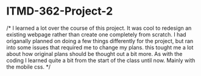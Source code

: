 # ITMD-362-Project-2

/* I learned a lot over the course of this project. It was cool to redesign an existing webpage rather than create one completely from scratch. I had origanally planned on doing a few things differently for the project, but ran into some issues that required me to change my plans. this tought me a lot about how original plans should be thought out a bit more. As with the coding I learned quite a bit from the start of the class until now. Mainly with the mobile css. */
